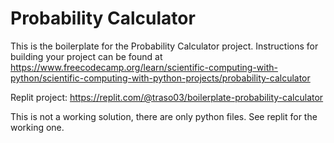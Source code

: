 # Probability Calculator

This is the boilerplate for the Probability Calculator project. Instructions for building your project can be found at https://www.freecodecamp.org/learn/scientific-computing-with-python/scientific-computing-with-python-projects/probability-calculator

Replit project: https://replit.com/@traso03/boilerplate-probability-calculator

This is not a working solution, there are only python files. See replit for the working one.
